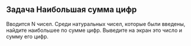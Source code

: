 ## Задача Наибольшая сумма цифр

Вводится N чисел. Среди натуральных чисел, которые были введены, найдите наибольшее по сумме цифр. Выведите на экран это
число и сумму его цифр.

